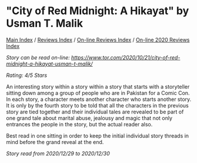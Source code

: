 # "City of Red Midnight: A Hikayat" by Usman T. Malik

[Main Index](../../../README.md) / [Reviews Index](../../README.md) / [On-line Reviews Index](../README.md) / [On-line 2020 Reviews Index](README.md)

*Story can be read on-line: <https://www.tor.com/2020/10/21/city-of-red-midnight-a-hikayat-usman-t-malik/>*

*Rating: 4/5 Stars*

An interesting story within a story within a story that starts with a storyteller sitting down among a group of people who are in Pakistan for a Comic Con. In each story, a character meets another character who starts another story. It is only by the fourth story to be told that all the characters in the previous story are tied together and their individual tales are revealed to be part of one grand tale about marital abuse, jealousy and magic that not only entrances the people in the story, but the actual reader also.

Best read in one sitting in order to keep the initial individual story threads in mind before the grand reveal at the end.

*Story read from 2020/12/29 to 2020/12/30*
